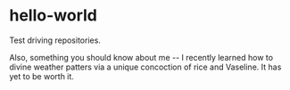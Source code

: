 # hello-world
Test driving repositories.

Also, something you should know about me -- I recently learned how to divine weather patters via a unique concoction of rice and Vaseline. It has yet to be worth it. 
